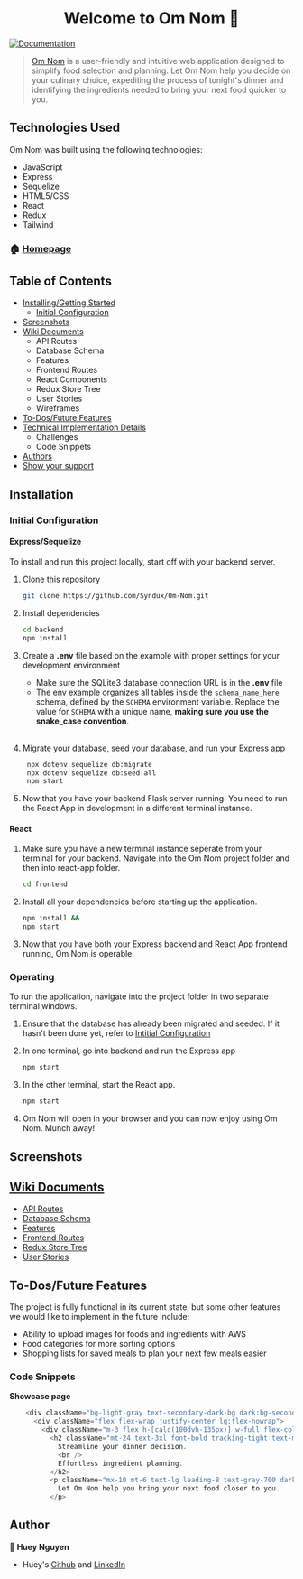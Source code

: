 
<h1 align="center">Welcome to Om Nom 👋</h1>
<p>
  <a href="https://github.com/Syndux/Om-Nom" target="_blank">
    <img alt="Documentation" src="https://img.shields.io/badge/documentation-yes-brightgreen.svg" />
  </a>
</p>

> [Om Nom](https://om-nom.onrender.com/) is a user-friendly and intuitive web application designed to simplify food selection and planning. Let Om Nom help you decide on your culinary choice, expediting the process of tonight's dinner and identifying the ingredients needed to bring your next food quicker to you.

## Technologies Used

Om Nom was built using the following technologies:

- JavaScript
- Express
- Sequelize
- HTML5/CSS
- React
- Redux
- Tailwind

### 🏠 [Homepage](https://om-nom.onrender.com/)

## Table of Contents
- [Installing/Getting Started](https://github.com/Syndux/Om-Nom/blob/main/README.md#installation)
	 - [Initial Configuration](https://github.com/Syndux/Om-Nom/blob/main/README.md#initial-configuration)
- [Screenshots](https://github.com/Syndux/Om-Nom/blob/main/README.md#screenshots)
- [Wiki Documents](https://github.com/Syndux/Om-Nom/blob/main/README.md#wiki-documents)
	- API Routes
 	- Database Schema
 	- Features
 	- Frontend Routes
 	- React Components
 	- Redux Store Tree
	- User Stories
	- Wireframes 
- [To-Dos/Future Features](https://github.com/Syndux/Om-Nom/blob/main/README.md#to-dosfuture-features)
- [Technical Implementation Details](https://github.com/Syndux/Om-Nom/blob/main/README.md#technical-implementation-details)
	- Challenges
	- Code Snippets
- [Authors](https://github.com/Syndux/Om-Nom/blob/main/README.md#authors)
- [Show your support](https://github.com/Syndux/Om-Nom/blob/main/README.md#show-your-support)

## Installation

### Initial Configuration
#### Express/Sequelize
To install and run this project locally, start off with your backend server.

1. Clone this repository
    ```bash
    git clone https://github.com/Syndux/Om-Nom.git
    ```

2. Install dependencies
    ```bash
    cd backend
    npm install
    ```

3. Create a **.env** file based on the example with proper settings for your
   development environment
    - Make sure the SQLite3 database connection URL is in the **.env** file
    - The env example organizes all tables inside the `schema_name_here` schema, defined
        by the `SCHEMA` environment variable.  Replace the value for
        `SCHEMA` with a unique name, **making sure you use the snake_case
        convention**.
    <br></br>

4. Migrate your database, seed your database, and run your Express app

   ```bash
    npx dotenv sequelize db:migrate
    npx dotenv sequelize db:seed:all
    npm start
   ```
5. Now that you have your backend Flask server running. You need to run the React App in development in a different terminal instance.

#### React
1. Make sure you have a new terminal instance seperate from your terminal for your backend. Navigate into the Om Nom project folder and then into react-app folder.
    ```bash
    cd frontend
    ```

2. Install all your dependencies before starting up the application.
    ```bash
    npm install &&
    npm start
    ```

3. Now that you have both your Express backend and React App frontend running, Om Nom is operable.

### Operating
To run the application, navigate into the project folder in two separate terminal windows.

1. Ensure that the database has already been migrated and seeded. If it hasn't been done yet, refer to [Intitial Configuration](https://github.com/Syndux/Om-Nom/blob/main/README.md#initial-configuration)

2. In one terminal, go into backend and run the Express app
    ```bash
    npm start
    ```

3. In the other terminal, start the React app.
    ```bash
    npm start
    ```

4. Om Nom will open in your browser and you can now enjoy using Om Nom. Munch away!

## Screenshots

## [Wiki Documents](https://github.com/Syndux/Om-Nom/wiki)
- [API Routes](https://github.com/nSyndux/Om-Nom/wiki/Backend-Routes)
- [Database Schema](https://github.com/Syndux/Om-Nom/wiki/Database-Schema)
- [Features](https://github.com/Syndux/Om-Nom/wiki/Feature-List)
- [Frontend Routes](https://github.com/Syndux/Om-Nom/wiki/Frontend-Routes)
- [Redux Store Tree](https://github.com/Syndux/Om-Nom/wiki/Redux-State)
- [User Stories](https://github.com/Syndux/Om-Nom/wiki/User-Stories)

## To-Dos/Future Features

The project is fully functional in its current state, but some other features we would like to implement in the future include:

- Ability to upload images for foods and ingredients with AWS
- Food categories for more sorting options
- Shopping lists for saved meals to plan your next few meals easier

### Code Snippets

**Showcase page**
```javascript
    <div className="bg-light-gray text-secondary-dark-bg dark:bg-secondary-dark-bg dark:text-light-gray">
      <div className="flex flex-wrap justify-center lg:flex-nowrap">
        <div className="m-3 flex h-[calc(100dvh-135px)] w-full flex-col items-center overflow-hidden rounded-xl bg-main-bg text-center dark:bg-main-dark-bg">
          <h2 className="mt-24 text-3xl font-bold tracking-tight text-main-dark-bg dark:text-main-bg sm:text-4xl">
            Streamline your dinner decision.
            <br />
            Effortless ingredient planning.
          </h2>
          <p className="mx-10 mt-6 text-lg leading-8 text-gray-700 dark:text-gray-300 sm:mx-28">
            Let Om Nom help you bring your next food closer to you.
          </p>       
```

## Author

👤 **Huey Nguyen**
* Huey's [Github](https://github.com/Syndux) and [LinkedIn](https://www.linkedin.com/in/huey-nguyen/)
